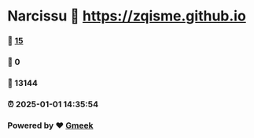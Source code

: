 # Narcissu :link: https://zqisme.github.io 
### :page_facing_up: [15](https://zqisme.github.io/tag.html) 
### :speech_balloon: 0 
### :hibiscus: 13144 
### :alarm_clock: 2025-01-01 14:35:54 
### Powered by :heart: [Gmeek](https://github.com/Meekdai/Gmeek)
